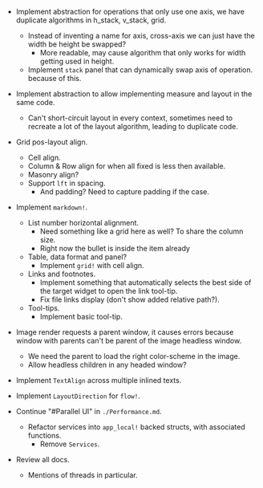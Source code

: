 * Implement abstraction for operations that only use one axis, we have duplicate algorithms in h_stack, v_stack, grid.
    - Instead of inventing a name for axis, cross-axis we can just have the width be height be swapped?
        - More readable, may cause algorithm that only works for width getting used in height.
    - Implement `stack` panel that can dynamically swap axis of operation.
  because of this.
* Implement abstraction to allow implementing measure and layout in the same code.
    - Can't short-circuit layout in every context, sometimes need to recreate a lot of the layout algorithm, leading to
      duplicate code.

* Grid pos-layout align.
    - Cell align.
    - Column & Row align for when all fixed is less then available.
    - Masonry align?
    - Support `lft` in spacing.
        - And padding? Need to capture padding if the case.

* Implement `markdown!`.
    - List number horizontal alignment.
        - Need something like a grid here as well? To share the column size.
        - Right now the bullet is inside the item already
    - Table, data format and panel?
        - Implement `grid!` with cell align.
    - Links and footnotes.
        - Implement something that automatically selects the best side of the target widget to open the link tool-tip.
        - Fix file links display (don't show added relative path?).
    - Tool-tips.
        - Implement basic tool-tip.

* Image render requests a parent window, it causes errors because window with parents can't be parent of the image headless window.
    - We need the parent to load the right color-scheme in the image.
    - Allow headless children in any headed window?

* Implement `TextAlign` across multiple inlined texts.
* Implement `LayoutDirection` for `flow!`.

* Continue "#Parallel UI" in `./Performance.md`.
    - Refactor services into `app_local!` backed structs, with associated functions.
        - Remove `Services`.
* Review all docs.
    - Mentions of threads in particular.
